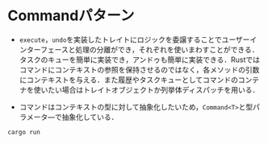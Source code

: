# Commandパターン

- `execute`，`undo`を実装したトレイトにロジックを委譲することでユーザーインターフェースと処理の分離ができ，それぞれを使いまわすことができる．タスクのキューを簡単に実装でき，アンドゥも簡単に実装できる．Rustではコマンドにコンテキストの参照を保持させるのではなく，各メソッドの引数にコンテキストを与える．また履歴やタスクキューとしてコマンドのコンテナを使いたい場合はトレイトオブジェクトか列挙体ディスパッチを用いる．

- コマンドはコンテキストの型に対して抽象化したいため，`Command<T>`と型パラメータ―で抽象化している．

```shell
cargo run
```
